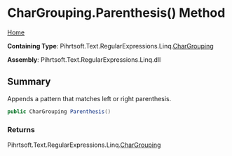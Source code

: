 # CharGrouping\.Parenthesis\(\) Method

[Home](../../../../../../README.md)

**Containing Type**: Pihrtsoft\.Text\.RegularExpressions\.Linq\.[CharGrouping](../README.md)

**Assembly**: Pihrtsoft\.Text\.RegularExpressions\.Linq\.dll

## Summary

Appends a pattern that matches left or right parenthesis\.

```csharp
public CharGrouping Parenthesis()
```

### Returns

Pihrtsoft\.Text\.RegularExpressions\.Linq\.[CharGrouping](../README.md)

